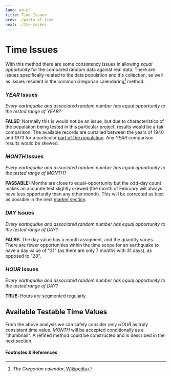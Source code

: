 ```yaml
---
lang: en-US
title: Time Issues
prev: ./parts-of-time
next: ./the-marker
---
```


# Time Issues

With this method there are some consistency issues in allowing _equal opportunity_ for the compared random data against real data. There are issues specifically related to the data population and it's collection, as well as issues resident in the common Gregorian calendaring[^first] method:

### _YEAR_ Issues

_Every earthquake and associated random number has equal opportunity to the tested range of YEAR?_

**FALSE:** Normally this is would not be an issue, but due to characteristics of the population being tested in this particular project, results would be a fair comparison. The available records are curtailed between the years of 1940 and 1973 for a particular [part of the population](../data/seismic-event-collection.md#caveats-assumptions). Any _YEAR_ comparison results would be skewed.

### _MONTH_ Issues

_Every earthquake and associated random number has equal opportunity to the tested range of MONTH?_

**PASSABLE:** Months are close to equal-opportunity but the odd-day count makes an accurate test slightly skewed (the month of February will always have less opportunity than any other month). This will be corrected as best as possible in the next [marker section](./the-marker.md).

### _DAY_ Issues

_Every earthquake and associated random number has equal opportunity to the tested range of DAY?_

**FALSE:** The day value has a month assigment, and the quantity varies. There are fewer opportunities within the time scope for an earthquake to have a day value of "31" (as there are only 7 months with 31 days), as opposed to "28".

### _HOUR_ Issues

_Every earthquake and associated random number has equal opportunity to the tested range of DAY?_

**TRUE:** Hours are segmented regularly.

## Available Testable Time Values

From the above analysis we can safely consider only _HOUR_ as truly consistent time value. _MONTH_ will be accepted conditionally as a "thumbnail". A refined method could be constructed and is described in the next section.

#### Footnotes & References

[^first]: _The Gregorian calendar_, [Wikipedia](https://en.wikipedia.org/wiki/Gregorian_calendar)